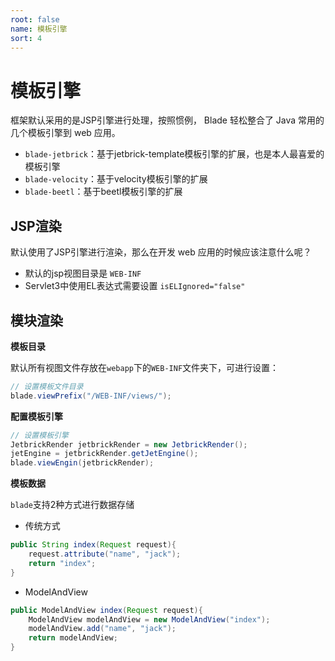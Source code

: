 ```yaml
---
root: false
name: 模板引擎
sort: 4
---
```


# 模板引擎

框架默认采用的是JSP引擎进行处理，按照惯例， Blade 轻松整合了 Java 常用的几个模板引擎到 web 应用。

- `blade-jetbrick`：基于jetbrick-template模板引擎的扩展，也是本人最喜爱的模板引擎
- `blade-velocity`：基于velocity模板引擎的扩展
- `blade-beetl`：基于beetl模板引擎的扩展

## JSP渲染

默认使用了JSP引擎进行渲染，那么在开发 web 应用的时候应该注意什么呢？

- 默认的jsp视图目录是 `WEB-INF`
- Servlet3中使用EL表达式需要设置 `isELIgnored="false"`

## 模块渲染

**模板目录**

默认所有视图文件存放在`webapp`下的`WEB-INF`文件夹下，可进行设置：

```java
// 设置模板文件目录
blade.viewPrefix("/WEB-INF/views/");
```

**配置模板引擎**

```java
// 设置模板引擎
JetbrickRender jetbrickRender = new JetbrickRender();
jetEngine = jetbrickRender.getJetEngine();
blade.viewEngin(jetbrickRender);
```

**模板数据**

`blade`支持2种方式进行数据存储

+ 传统方式

```java
public String index(Request request){
    request.attribute("name", "jack");
    return "index";
}
```
+ ModelAndView

```java
public ModelAndView index(Request request){
    ModelAndView modelAndView = new ModelAndView("index");
    modelAndView.add("name", "jack");
    return modelAndView;
}
```